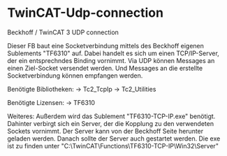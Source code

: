 # TwinCAT-Udp-connection

Beckhoff / TwinCAT 3 UDP connection

Dieser FB baut eine Socketverbindung mittels des Beckhoff eigenen Sublements "TF6310" auf.
Dabei handelt es sich um einen TCP/IP-Server, der ein entsprechndes Binding vornimmt.
Via UDP können Messages an einen Ziel-Socket versendet werden. 
Und Messages an die erstellte Socketverbindung können empfangen werden.

Benötigte Bibliotheken:
	-> Tc2_TcpIp
	-> Tc2_Utilities
	
Benötigte Lizensen:
	-> TF6310

Weiteres:
Außerdem wird das Sublement "TF6310-TCP-IP.exe" benötigt.
Dahinter verbirgt sich ein Server, der die Kopplung zu den verwendeten Sockets vornimmt.
Der Server kann von der Beckhoff Seite herunter geladen werden.
Danach sollte der Server auch gestartet werden. Die exe ist zu finden unter "C:\TwinCAT\Functions\TF6310-TCP-IP\Win32\Server"
